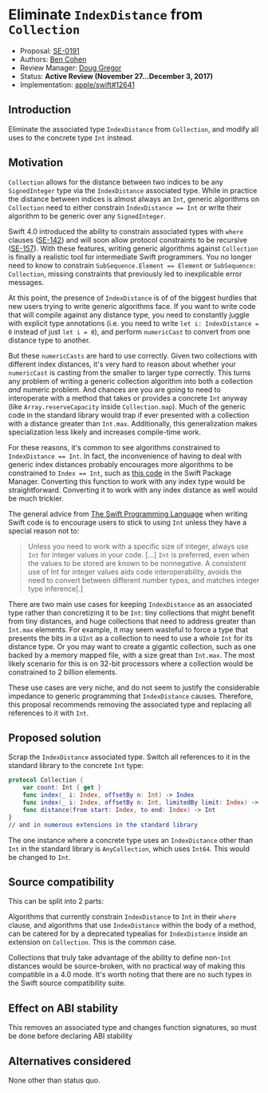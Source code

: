 # Eliminate `IndexDistance` from `Collection`

* Proposal: [SE-0191](0191-eliminate-indexdistance.md)
* Authors: [Ben Cohen](https://github.com/airspeedswift)
* Review Manager: [Doug Gregor](https://github.com/DougGregor)
* Status: **Active Review (November 27...December 3, 2017)**
* Implementation: [apple/swift#12641](https://github.com/apple/swift/pull/12641)

## Introduction

Eliminate the associated type `IndexDistance` from `Collection`, and modify all uses to the concrete type `Int` instead.

## Motivation

`Collection` allows for the distance between two indices to be any `SignedInteger` type via the `IndexDistance` associated type. While in practice the distance between indices is almost always
an `Int`, generic algorithms on `Collection` need to either constrain `IndexDistance == Int` or write their algorithm to be generic over any `SignedInteger`.

Swift 4.0 introduced the ability to constrain associated types with `where` clauses
([SE-142](https://github.com/apple/swift-evolution/blob/master/proposals/0142-associated-types-constraints.md)) and will soon allow protocol constraints
to be recursive ([SE-157](https://github.com/apple/swift-evolution/blob/master/proposals/0157-recursive-protocol-constraints.md)). With these features,
writing generic algorithms against `Collection` is finally a realistic tool for intermediate Swift programmers. You no longer need to know to
constrain `SubSequence.Element == Element` or `SubSequence: Collection`, missing constraints that previously led to inexplicable error messages.

At this point, the presence of `IndexDistance` is of of the biggest hurdles that new users trying to write generic algorithms face. If you want to
write code that will compile against any distance type, you need to constantly juggle with explicit type annotations (i.e. you need to write `let i:
IndexDistance = 0` instead of just `let i = 0`), and perform `numericCast` to convert from one distance type to another.

But these `numericCasts` are hard to use correctly. Given two collections with different index distances, it's very hard to reason about whether your
`numericCast` is casting from the smaller to larger type correctly. This turns any problem of writing a generic collection algorithm into both a collection _and_
numeric problem. And chances are you are going to need to interoperate with a method that takes or provides a concrete `Int` anyway (like `Array.reserveCapacity` inside
`Collection.map`). Much of the generic code in the standard library would trap if ever presented with a collection with a distance greater than `Int.max`.
Additionally, this generalization makes specialization less likely and increases compile-time work.

For these reasons, it's common to see algorithms constrained to `IndexDistance == Int`. In fact, the inconvenience of having to deal with generic index
distances probably encourages more algorithms to be constrained to `Index == Int`, such as [this
code](https://github.com/airspeedswift/swift-package-manager/blob/472c647dcad3adf4344a06ef7ba91d2d4abddc94/Sources/Basic/OutputByteStream.swift#L119) in
the Swift Package Manager. Converting this function to work with any index type would be straightforward. Converting it to work with any index distance
as well would be much trickier.

The general advice from [The Swift Programming
Language](https://developer.apple.com/library/content/documentation/Swift/Conceptual/Swift_Programming_Language/TheBasics.html#//apple_ref/doc/uid/TP40014097-CH5-ID309) when writing Swift code is to encourage users to stick to using `Int` unless they have a special reason not to:

> Unless you need to work with a specific size of integer, always use `Int` for integer values in your code. [...] `Int` is preferred, even when the values to be stored are known to be nonnegative. A consistent use of Int for integer values aids
code interoperability, avoids the need to convert between different number types, and matches integer type inference[.]

There are two main use cases for keeping `IndexDistance` as an associated type rather than concretizing it to be `Int`: tiny collections that might
benefit from tiny distances, and huge collections that need to address greater than `Int.max` elements. For example, it may seem wasteful to force a
type that presents the bits in a `UInt` as a collection to need to use a whole `Int` for its distance type. Or you may want to create a gigantic
collection, such as one backed by a memory mapped file, with a size great than `Int.max`. The most likely scenario for this is on 32-bit processors where a collection would be constrained to 2 billion elements.

These use cases are very niche, and do not seem to justify the considerable impedance to generic programming that `IndexDistance` causes. Therefore,
this proposal recommends removing the associated type and replacing all references to it with `Int`.

## Proposed solution

Scrap the `IndexDistance` associated type. Switch all references to it in the standard library to the concrete `Int` type:

```swift
protocol Collection {
	var count: Int { get }
	func index(_ i: Index, offsetBy n: Int) -> Index
	func index(_ i: Index, offsetBy n: Int, limitedBy limit: Index) -> Index?
	func distance(from start: Index, to end: Index) -> Int
}
// and in numerous extensions in the standard library
```

The one instance where a concrete type uses an `IndexDistance` other than `Int` in the standard library is `AnyCollection`, which uses `Int64`. This would be changed to `Int`.

## Source compatibility

This can be split into 2 parts:

Algorithms that currently constrain `IndexDistance` to `Int` in their `where` clause, and algorithms that use `IndexDistance` within the body of a
method, can be catered for by a deprecated typealias for `IndexDistance` inside an extension on `Collection`. This is the common case.

Collections that truly take advantage of the ability to define non-`Int` distances would be source-broken, with no practical way of making this
compatible in a 4.0 mode. It's worth noting that there are no such types in the Swift source compatibility suite.

## Effect on ABI stability

This removes an associated type and changes function signatures, so must be done before declaring ABI stability

## Alternatives considered

None other than status quo.

